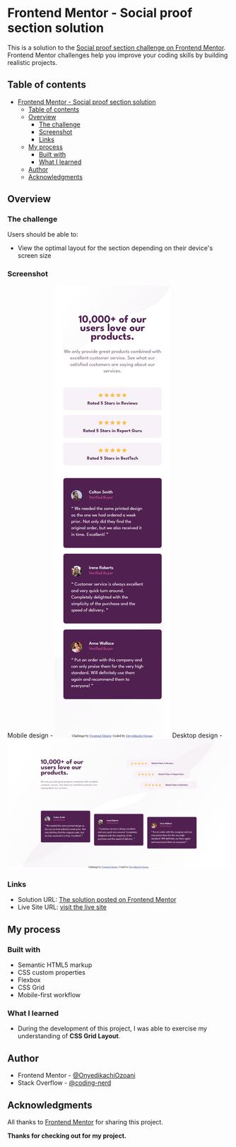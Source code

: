 <!-- @format -->

# Frontend Mentor - Social proof section solution

This is a solution to the [Social proof section challenge on Frontend Mentor](https://www.frontendmentor.io/challenges/social-proof-section-6e0qTv_bA). Frontend Mentor challenges help you improve your coding skills by building realistic projects.

## Table of contents

- [Frontend Mentor - Social proof section solution](#frontend-mentor---social-proof-section-solution)
  - [Table of contents](#table-of-contents)
  - [Overview](#overview)
    - [The challenge](#the-challenge)
    - [Screenshot](#screenshot)
    - [Links](#links)
  - [My process](#my-process)
    - [Built with](#built-with)
    - [What I learned](#what-i-learned)
  - [Author](#author)
  - [Acknowledgments](#acknowledgments)

## Overview

### The challenge

Users should be able to:

-   View the optimal layout for the section depending on their device's screen size

### Screenshot

Mobile design - ![screenshot of the mobile design](design/mobile-screenshot.png)
Desktop design - ![screenshot of the desktop design](design/desktop-screenshot.png)

### Links

-   Solution URL: [The solution posted on Frontend Mentor](https://www.frontendmentor.io/solutions/done-using-flexbox-and-grid-layout-SdkMA_SzuA)
-   Live Site URL: [visit the live site](https://social-proof-section-nerdynerd.netlify.app/)

## My process

### Built with

-   Semantic HTML5 markup
-   CSS custom properties
-   Flexbox
-   CSS Grid
-   Mobile-first workflow

### What I learned

-   During the development of this project, I was able to exercise my understanding of **CSS Grid Layout**.

## Author

-   Frontend Mentor - [@OnyedikachiOzoani](https://www.frontendmentor.io/profile/OnyedikachiOzoani)
-   Stack Overflow - [@coding-nerd](https://stackoverflow.com/users/21363556/coding-nerd)

## Acknowledgments

All thanks to [Frontend Mentor](https://www.frontendmentor.io/) for sharing this project.

**Thanks for checking out for my project.**
